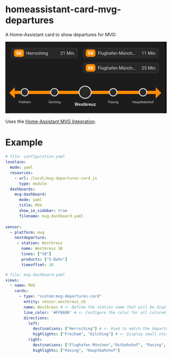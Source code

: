 # homeassistant-card-mvg-departures

A Home-Assistant card to show departures for MVG:

![example screenshot](screenshot.png)

Uses the [Home-Assistant MVG Integration](https://github.com/danielpotthast/mvg/tree/main).

# Example

```yaml
# file: configuration.yaml
lovelace:
  mode: yaml
  resources:
    - url: /local/mvg-departures-card.js
      type: module
  dashboards:
    mvg-dashboard:
      mode: yaml
      title: MVG
      show_in_sidebar: true
      filename: mvg-dashboard.yaml
  
sensor:
  - platform: mvg
    nextdeparture:
     - station: Westkreuz
       name: Westkreuz S8
       lines: ["S8"]
       products: ["S-Bahn"]
       timeoffset: 10
```

```yaml
# file: mvg-dashboard.yaml
views:
  - name: MVG
    cards:
      - type: "custom:mvg-departures-card"
        entity: sensor.westkreuz_s8
        name: Westkreuz # <- Define the station name that will be displayed at the center of the arrow
        line_color: '#FF8A00' # <- Configure the color for all colored elements
        directions:
          left:
            destinations: ["Herrsching"] # <- Used to match the departures to the left arrow
            highlights: ["Freiham", "Gilching"] # <- Display small stations on the arrow
          right:
            destinations: ["Flughafen München","Ostbahnhof", "Pasing", "München Hbf"]
            highlights: ["Pasing", "Hauptbahnhof"]

```
